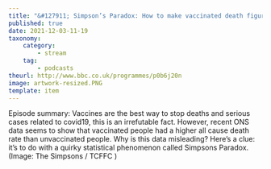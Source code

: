 ```yaml
---
title: "&#127911; Simpson’s Paradox: How to make vaccinated death figures misleading"
published: true
date: 2021-12-03-11-19
taxonomy:
    category:
        - stream
    tag:
        - podcasts
theurl: http://www.bbc.co.uk/programmes/p0b6j20n
image: artwork-resized.PNG
template: item
---
```


Episode summary: Vaccines are the best way to stop deaths and serious cases related to covid19, this is an irrefutable fact. However, recent ONS data seems to show that vaccinated people had a higher all cause death rate than unvaccinated people. Why is this data misleading? Here&rsquo;s a clue: it&rsquo;s to do with a quirky statistical phenomenon called Simpsons Paradox. (Image: The Simpsons / TCFFC )
